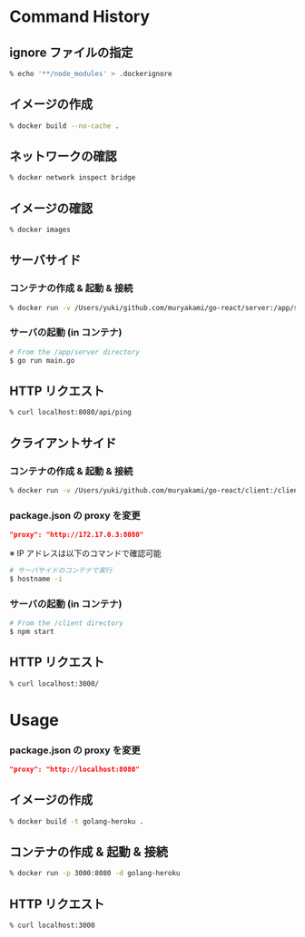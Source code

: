 # Command History

## ignore ファイルの指定
``` sh
% echo '**/node_modules' > .dockerignore
```

## イメージの作成
``` sh
% docker build --no-cache .
```

## ネットワークの確認
``` sh
% docker network inspect bridge
```

## イメージの確認
``` sh
% docker images
```

## サーバサイド
### コンテナの作成 & 起動 & 接続
``` sh
% docker run -v /Users/yuki/github.com/muryakami/go-react/server:/app/server -p 8080:8080 -it [IMAGE] bash
```

### サーバの起動 (in コンテナ)
``` sh
# From the /app/server directory
$ go run main.go
```

## HTTP リクエスト
``` sh
% curl localhost:8080/api/ping
```

## クライアントサイド
### コンテナの作成 & 起動 & 接続
``` sh
% docker run -v /Users/yuki/github.com/muryakami/go-react/client:/client -p 3000:3000 -it [IMAGE] ash
```

### package.json の proxy を変更
``` json
"proxy": "http://172.17.0.3:8080"
```

※ IP アドレスは以下のコマンドで確認可能
``` sh
# サーバサイドのコンテナで実行
$ hostname -i
```

### サーバの起動 (in コンテナ)
``` sh
# From the /client directory
$ npm start
```

## HTTP リクエスト
``` sh
% curl localhost:3000/
```

# Usage

### package.json の proxy を変更
``` json
"proxy": "http://localhost:8080"
```

## イメージの作成
``` sh
% docker build -t golang-heroku .
```

## コンテナの作成 & 起動 & 接続
``` sh
% docker run -p 3000:8080 -d golang-heroku
```

## HTTP リクエスト
``` sh
% curl localhost:3000
```
